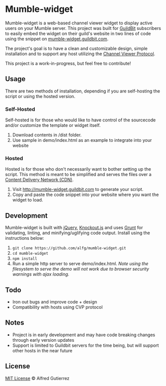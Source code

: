# Mumble-widget

Mumble-widget is a web-based channel viewer widget to display active users on your Mumble server. This project was built for [GuildBit](http://guildbit.com) subscribers to easily embed the widget on their guild's website in two lines of code using the snippet on [mumble-widget.guildbit.com](http://mumble-widget.guildbit.com).

The project's goal is to have a clean and customizable design, simple installation and to support any host utilizing the [Channel Viewer Protocol](http://mumble.sourceforge.net/Channel_Viewer_Protocol).

This project is a work-in-progress, but feel free to contribute!

## Usage

There are two methods of installation, depending if you are self-hosting the script or using the hosted version.

### Self-Hosted

Self-hosted is for those who would like to have control of the sourcecode and/or customize the template or widget itself.

1. Download contents in /dist folder.
2. Use sample in demo/index.html as an example to integrate into your website

### Hosted

Hosted is for those who don't necessarily want to bother setting up the script. This method is meant to be simplified and serves the files over a [Content Delivery Network (CDN)](http://en.wikipedia.org/wiki/Content_delivery_network).

1. Visit http://mumble-widget.guildbit.com to generate your script.
2. Copy and paste the code snippet into your website where you want the widget to load.

## Development

Mumble-widget is built with [jQuery](http://jquery.com), [Knockout.js](http://knockoutjs.com) and uses [Grunt](http://gruntjs.com) for validating, linting, and minifying/uglifying code output. Install using the instructions below:

1. `git clone https://github.com/alfg/mumble-widget.git`
2. `cd mumble-widget`
3. `npm install`
4. Run a simple http server to serve demo/index.html. *Note using the filesystem to serve the demo will not work due to browser security warnings with ajax loading.*

## Todo

- Iron out bugs and improve code + design
- Compatibility with hosts using CVP protocol

## Notes

- Project is in early development and may have code breaking changes through early version updates
- Support is limited to Guildbit servers for the time being, but will support other hosts in the near future

## License

[MIT License](http://alfg.mit-license.org/) © Alfred Gutierrez

